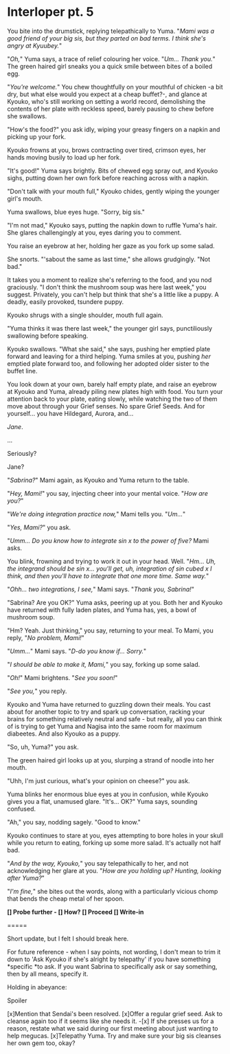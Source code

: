 # Interloper pt. 5

You bite into the drumstick, replying telepathically to Yuma. "*Mami was a good friend of your big sis, but they parted on bad terms. I think she's angry at Kyuubey.*"

"*Oh,*" Yuma says, a trace of relief colouring her voice. "*Um... Thank you.*" The green haired girl sneaks you a quick smile between bites of a boiled egg.

"*You're welcome.*" You chew thoughtfully on your mouthful of chicken -a bit dry, but what else would you expect at a cheap buffet?-, and glance at Kyouko, who's still working on setting a world record, demolishing the contents of her plate with reckless speed, barely pausing to chew before she swallows.

"How's the food?" you ask idly, wiping your greasy fingers on a napkin and picking up your fork.

Kyouko frowns at you, brows contracting over tired, crimson eyes, her hands moving busily to load up her fork.

"It's good!" Yuma says brightly. Bits of chewed egg spray out, and Kyouko sighs, putting down her own fork before reaching across with a napkin.

"Don't talk with your mouth full," Kyouko chides, gently wiping the younger girl's mouth.

Yuma swallows, blue eyes huge. "Sorry, big sis."

"I'm not mad," Kyouko says, putting the napkin down to ruffle Yuma's hair. She glares challengingly at you, eyes daring you to comment.

You raise an eyebrow at her, holding her gaze as you fork up some salad.

She snorts. "'sabout the same as last time," she allows grudgingly. "Not bad."

It takes you a moment to realize she's referring to the food, and you nod graciously. "I don't think the mushroom soup was here last week," you suggest. Privately, you can't help but think that she's a little like a puppy. A deadly, easily provoked, tsundere puppy.

Kyouko shrugs with a single shoulder, mouth full again.

"Yuma thinks it was there last week," the younger girl says, punctiliously swallowing before speaking.

Kyouko swallows. "What she said," she says, pushing her emptied plate forward and leaving for a third helping. Yuma smiles at you, pushing *her* emptied plate forward too, and following her adopted older sister to the buffet line.

You look down at your own, barely half empty plate, and raise an eyebrow at Kyouko and Yuma, already piling new plates high with food. You turn your attention back to your plate, eating slowly, while watching the two of them move about through your Grief senses. No spare Grief Seeds. And for yourself... you have Hildegard, Aurora, and...

*Jane*.

...

Seriously?

Jane?

"*Sabrina?*" Mami again, as Kyouko and Yuma return to the table.

"*Hey, Mami!*" you say, injecting cheer into your mental voice. "*How are you?*"

"*We're doing integration practice now,*" Mami tells you. "*Um...*"

"*Yes, Mami?*" you ask.

"*Umm... Do you know how to integrate sin x to the power of five?* Mami asks.

You blink, frowning and trying to work it out in your head. Well. "*Hm... Uh, the integrand should be sin x... you'll get, uh, integration of sin cubed x I think, and then you'll have to integrate that one more time. Same way.*"

"*Ohh... *two* integrations, I see,*" Mami says. "*Thank you, Sabrina!*"

"Sabrina? Are you OK?" Yuma asks, peering up at you. Both her and Kyouko have returned with fully laden plates, and Yuma has, yes, a bowl of mushroom soup.

"Hm? Yeah. Just thinking," you say, returning to your meal. To Mami, you reply, "*No problem, Mami!*"

"*Umm...*" Mami says. "*D-do you know if... Sorry.*"

"*I *should* be able to make it, Mami,*" you say, forking up some salad.

"*Oh!*" Mami brightens. "*See you soon!*"

"*See you,*" you reply.

Kyouko and Yuma have returned to guzzling down their meals. You cast about for another topic to try and spark up conversation, racking your brains for something relatively neutral and safe - but really, all you can think of is trying to get Yuma and Nagisa into the same room for maximum diabeetes. And also Kyouko as a puppy.

"So, uh, Yuma?" you ask.

The green haired girl looks up at you, slurping a strand of noodle into her mouth.

"Uhh, I'm just curious, what's your opinion on cheese?" you ask.

Yuma blinks her enormous blue eyes at you in confusion, while Kyouko gives you a flat, unamused glare. "It's... OK?" Yuma says, sounding confused.

"Ah," you say, nodding sagely. "Good to know."

Kyouko continues to stare at you, eyes attempting to bore holes in your skull while you return to eating, forking up some more salad. It's actually not half bad.

"*And by the way, Kyouko,*" you say telepathically to her, and not acknowledging her glare at you. "*How are *you* holding up? Hunting, looking after Yuma?*"

"*I'm fine,*" she bites out the words, along with a particularly vicious chomp that bends the cheap metal of her spoon.

**\[] Probe further
\- \[] How?
\[] Proceed
\[] Write-in**

\=====​

Short update, but I felt I should break here.

For future reference - when I say points, not wording, I don't mean to trim it down to 'Ask Kyouko if she's alright by telepathy' if you have something \*specific \*to ask. If you want Sabrina to specifically ask or say something, then by all means, specify it.

Holding in abeyance:

Spoiler

\[x]Mention that Sendai's been resolved.
\[x]Offer a regular grief seed. Ask to cleanse again too if it seems like she needs it.
-\[x] If she presses us for a reason, restate what we said during our first meeting about just wanting to help megucas.
\[x]Telepathy Yuma. Try and make sure your big sis cleanses her own gem too, okay?
